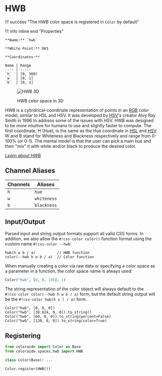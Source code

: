 # HWB

!!! success "The HWB color space is registered in `Color` by default"

<div class="info-container" markdown>
!!! info inline end "Properties"

    **Name:** `hwb`

    **White Point:** D65

    **Coordinates:**

    Name | Range
    ---- | -----
    `h`  | [0, 360)
    `w`  | [0, 1]
    `b`  | [0, 1]

<figure markdown>

![HWB 3D](../images/hwb-3d.png)

<figcaption markdown>
HWB color space in 3D
</figcaption>
</figure>

HWB is a cylindrical-coordinate representation of points in an [RGB](./srgb.md) color model, similar to HSL and HSV. It
was developed by [HSV](./hsv.md)'s creator Alvy Ray Smith in 1996 to address some of the issues with HSV. HWB was
designed to be more intuitive for humans to use and slightly faster to compute. The first coordinate, H (Hue), is the
same as the Hue coordinate in [HSL](./hsl.md) and [HSV](./hsv.md). W and B stand for Whiteness and Blackness
respectively and range from 0-100% (or 0-1). The mental model is that the user can pick a main hue and then "mix" it
with white and/or black to produce the desired color.

_[Learn about HWB](https://en.wikipedia.org/wiki/HWB_color_model)_
</div>

## Channel Aliases

Channels    | Aliases
----------- | -------
`h`         | `hue`
`w`         | `whiteness`
`b`         | `blackness`

## Input/Output

Parsed input and string output formats support all valid CSS forms. In addition, we also allow the
`#!css-color color()` function format using the custom name `#!css-color --hwb`:

```css-color
hwb(h w b / a)          // HWB function
color(--hwb h w b / a)  // Color function
```

When manually creating a color via raw data or specifying a color space as a parameter in a function, the color
space name is always used:

```py
Color("hwb", [0, 0, 100], 1)
```

The string representation of the color object will always default to the `#!css-color color(--hwb h w b / a)`
form, but the default string output will be the `#!css-color hwb(h s l / a)` form.

```playground
Color("hwb", [0, 0, 0])
Color("hwb", [38.824, 0, 0]).to_string()
Color("hwb", [60, 0, 0]).to_string(percent=False)
Color("hwb", [120, 0, 0]).to_string(color=True)
```

## Registering

```py
from coloraide import Color as Base
from coloraide.spaces.hwb import HWB

class Color(Base): ...

Color.register(HWB())
```
